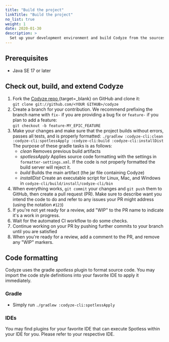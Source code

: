 ```yaml
---
title: "Build the project"
linkTitle: "Build the project"
no_list: true
weight: 1
date: 2020-01-30
description: >
  Set up your development environment and build Codyze from the sources.
---
```


## Prerequisites

* Java SE 17 or later

## Check out, build, and extend Codyze

1. Fork the [Codyze repo <i class="fas fa-external-link-alt"></i>](https://github.com/Fraunhofer-AISEC/codyze){target=_blank} on GitHub and clone it:<br>`git clone git://github.com/<YOUR GITHUB>/codyze`
1. Create a branch for your contribution. We recommend prefixing the branch name with `fix-` if you are providing a bug fix or `feature-` if you plan to add a feature:<br>`git checkout -b feature-MY_EPIC_FEATURE`
1. Make your changes and make sure that the project builds without errors, passes all tests, and is properly formatted: `./gradlew :codyze-cli:clean :codyze-cli:spotlessApply :codyze-cli:build :codyze-cli:installDist`<br>
The purpose of these gradle tasks is as follows:
    * _clean_ Removes previous build artifacts
    * _spotlessApply_ Applies source code formatting with the settings in `formatter-settings.xml`. If the code is not properly formatted the build server will reject it.
    * _build_ Builds the main artifact (the jar file containing Codyze)
    * _installDist_ Create an executable script for Linux, Mac, and Windows in `codyze-cli/build/install/codyze-cli/bin`
1. When everything works, `git commit` your changes and `git push` them to GitHub, then create a pull request (PR). Make sure to describe want you intend the code to do and refer to any issues your PR might address (using the notation `#123`)
1. If you're not yet ready for a review, add "WIP" to the PR name to indicate it's a work in progress.
1. Wait for the automated CI workflow to do some checks.
1. Continue working on your PR by pushing further commits to your branch until you are satisfied
1. When you're ready for a review, add a comment to the PR, and remove any "WIP" markers.

## Code formatting

Codyze uses the gradle _spotless_ plugin to format source code. You may import the code style definitions into your favorite IDE to apply it immediately.

### Gradle

* Simply run `./gradlew :codyze-cli:spotlessApply`

### IDEs

You may find plugins for your favorite IDE that can execute Spotless within your IDE for you. 
Please refer to your respective IDE.
